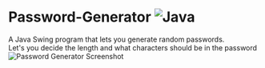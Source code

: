 # Password-Generator ![Java](https://img.shields.io/badge/java-%23ED8B00.svg?style=for-the-badge&logo=openjdk&logoColor=white)

A Java Swing program that lets you generate random passwords. <br>
Let's you decide the length and what characters should be in the password <br>
![Password Generator Screenshot](https://github.com/DumbDerg/Password-Generator/assets/94778270/569cb7b7-d96c-4fb7-b75f-871f780c79fc)

